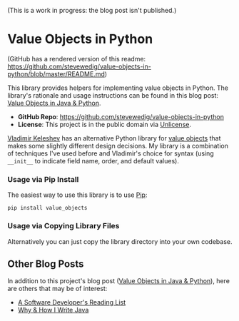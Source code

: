 
(This is a work in progress: the blog post isn't published.)

Value Objects in Python
=======================

(GitHub has a rendered version of this readme: https://github.com/stevewedig/value-objects-in-python/blob/master/README.md)

This library provides helpers for implementing value objects in Python. The library's rationale and usage instructions can be found in this blog post: [Value Objects in Java & Python](http://stevewedig.com).

* **GitHub Repo**: https://github.com/stevewedig/value-objects-in-python
* **License**: This project is in the public domain via [Unlicense](http://unlicense.org).

[Vladimir Keleshev](https://github.com/halst) has an alternative Python library for [value objects](https://github.com/halst/value) that makes some slightly different design decisions. My library is a combination of techniques I've used before and Vladimir's choice for syntax (using `__init__` to indicate field name, order, and default values).

### Usage via Pip Install

The easiest way to use this library is to use [Pip](http://en.wikipedia.org/wiki/Pip_(package_manager)):

    pip install value_objects

### Usage via Copying Library Files

Alternatively you can just copy the library directory into your own codebase.

## Other Blog Posts

In addition to this project's blog post ([Value Objects in Java & Python](http://stevewedig.com)), here are others that may be of interest:

* [A Software Developer's Reading List](http://stevewedig.com/2014/02/03/software-developers-reading-list/)
* [Why & How I Write Java](http://stevewedig.com/2014/02/17/why-and-how-i-write-java/)

